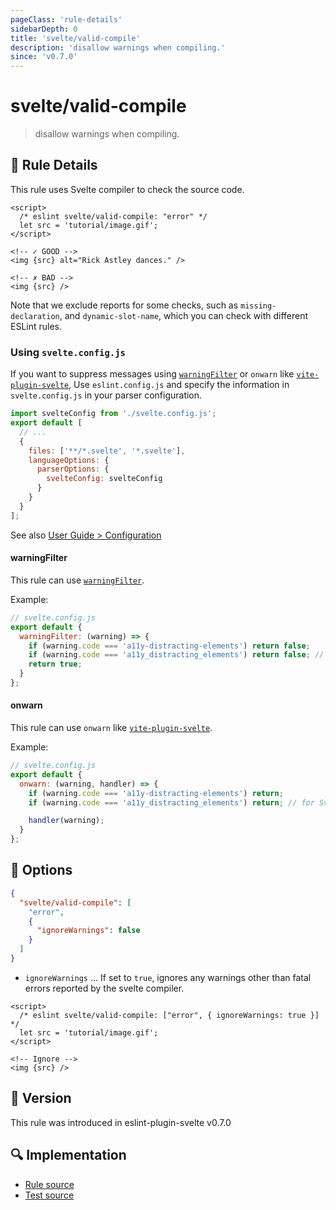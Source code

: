 ```yaml
---
pageClass: 'rule-details'
sidebarDepth: 0
title: 'svelte/valid-compile'
description: 'disallow warnings when compiling.'
since: 'v0.7.0'
---
```


# svelte/valid-compile

> disallow warnings when compiling.

## :book: Rule Details

This rule uses Svelte compiler to check the source code.

<!--eslint-skip-->

```svelte
<script>
  /* eslint svelte/valid-compile: "error" */
  let src = 'tutorial/image.gif';
</script>

<!-- ✓ GOOD -->
<img {src} alt="Rick Astley dances." />

<!-- ✗ BAD -->
<img {src} />
```

Note that we exclude reports for some checks, such as `missing-declaration`, and `dynamic-slot-name`, which you can check with different ESLint rules.

### Using `svelte.config.js`

If you want to suppress messages using [`warningFilter`](https://svelte.dev/docs/svelte/svelte-compiler#ModuleCompileOptions) or `onwarn` like [`vite-plugin-svelte`](https://github.com/sveltejs/vite-plugin-svelte/blob/main/docs/config.md#onwarn), Use `eslint.config.js` and specify the information in `svelte.config.js` in your parser configuration.

```js
import svelteConfig from './svelte.config.js';
export default [
  // ...
  {
    files: ['**/*.svelte', '*.svelte'],
    languageOptions: {
      parserOptions: {
        svelteConfig: svelteConfig
      }
    }
  }
];
```

See also [User Guide > Configuration](../user-guide.md#configuration)

#### warningFilter

This rule can use [`warningFilter`](https://svelte.dev/docs/svelte/svelte-compiler#ModuleCompileOptions).

Example:

```js
// svelte.config.js
export default {
  warningFilter: (warning) => {
    if (warning.code === 'a11y-distracting-elements') return false;
    if (warning.code === 'a11y_distracting_elements') return false; // for Svelte v5
    return true;
  }
};
```

#### onwarn

This rule can use `onwarn` like [`vite-plugin-svelte`](https://github.com/sveltejs/vite-plugin-svelte/blob/main/docs/config.md#onwarn).

Example:

```js
// svelte.config.js
export default {
  onwarn: (warning, handler) => {
    if (warning.code === 'a11y-distracting-elements') return;
    if (warning.code === 'a11y_distracting_elements') return; // for Svelte v5

    handler(warning);
  }
};
```

## :wrench: Options

```json
{
  "svelte/valid-compile": [
    "error",
    {
      "ignoreWarnings": false
    }
  ]
}
```

- `ignoreWarnings` ... If set to `true`, ignores any warnings other than fatal errors reported by the svelte compiler.

<!--eslint-skip-->

```svelte
<script>
  /* eslint svelte/valid-compile: ["error", { ignoreWarnings: true }] */
  let src = 'tutorial/image.gif';
</script>

<!-- Ignore -->
<img {src} />
```

## :rocket: Version

This rule was introduced in eslint-plugin-svelte v0.7.0

## :mag: Implementation

- [Rule source](https://github.com/sveltejs/eslint-plugin-svelte/blob/main/packages/eslint-plugin-svelte/src/rules/valid-compile.ts)
- [Test source](https://github.com/sveltejs/eslint-plugin-svelte/blob/main/packages/eslint-plugin-svelte/tests/src/rules/valid-compile.ts)
